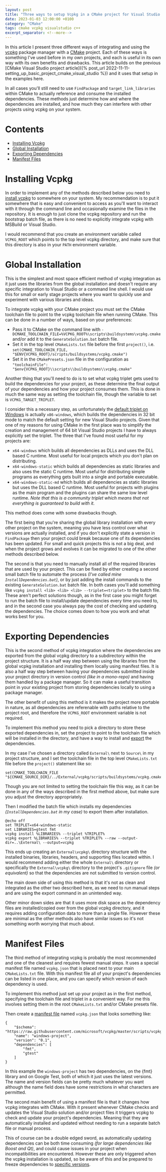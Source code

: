 ```yaml
---
layout: post
title: "Three ways to setup Vcpkg in a CMake project for Visual Studio 2022"
date: 2023-01-03 12:00:00 +0100
category: "CMake"
tags: cmake vcpkg visualstudio c++
excerpt_separator: <!--more-->
---
```


In this article I present three different ways of integrating and using the [vcpkg](https://vcpkg.io/) package manager with a [CMake](https://cmake.org/) project. Each of these ways is something I've used before in my own projects, and each is useful in its own way with its own benefits and drawbacks. This article builds on the previous [CMake Visual Studio project article]({% post_url 2022-11-11-setting_up_basic_project_cmake_visual_studio %}) and it uses that setup in the examples here.

<!--more-->

In all cases you'll still need to use `FindPackage` and `target_link_libraries` within CMake to actually reference and consume the installed dependencies. These methods just determine how and where the dependencies are installed, and how much they can interfere with other projects using vcpkg on your system.

# Contents

* [Installing Vcpkg](#installing-vcpkg)
* [Global Installation](#global-installation)
* [Exporting Dependencies](#exporting-dependencies)
* [Manifest Files](#manifest-files)


# Installing Vcpkg

In order to implement any of the methods described below you need to [install vcpkg](https://vcpkg.io/en/getting-started.html) to somewhere on your system. My recommendation is to put it somewhere that is easy and convenient to access as you'll want to interact with it through the command line and occasionally examine the files in the repository. It is enough to just clone the vcpkg repository and run the bootstrap batch file, as there is no need to explicitly integrate vcpkg with MSBuild or Visual Studio.

I would recommend that you create an environment variable called `VCPKG_ROOT` which points to the top level vcpkg directory, and make sure that this directory is also in your `PATH` environment variable.

# Global Installation

This is the simplest and most space efficient method of vcpkg integration as it just uses the libraries from the global installation and doesn't require any specific integration to Visual Studio or a command line shell. I would use this for small or early stage projects where you want to quickly use and experiment with various libraries and ideas.

To integrate vcpkg with your CMake project you must set the CMake toolchain file to point to the vcpkg toolchain file when running CMake. This can be done in a number of ways, based on your preferences:
* Pass it to CMake on the command line with `-DCMAKE_TOOLCHAIN_FILE=%VCPKG_ROOT%\scripts\buildsystems\vcpkg.cmake` and/or add it to the `GenerateSolution.bat` batch file.
* Set it in the top level `CMakeLists.txt` file before the first `project()`, i.e. `set(CMAKE_TOOLCHAIN_FILE, "$ENV{VCPKG_ROOT}/scripts/buildsystems/vcpkg.cmake")`
* Set it in the `CMakePresets.json` file in the configuration as `"toolchainFile": "$env{VCPKG_ROOT}\\scripts\\buildsystems\\vcpkg.cmake"`

Another thing that you'll need to do is to set what vcpkg triplet gets used to build the dependencies for your project, as these determine the final output of your dependencies and how your project consumes them. This is done in much the same way as setting the toolchain file, though the variable to set is `VCPKG_TARGET_TRIPLET`.

I consider this a necessary step, as unfortunately the [default triplet on Windows](https://github.com/microsoft/vcpkg/issues/53) is actually `x86-windows`, which builds the dependencies in 32 bit mode to match the default setting for new Visual Studio projects. Given that one of my reasons for using CMake in the first place was to simplify the creation and management of 64 bit Visual Studio projects I have to always explicitly set the triplet. The three that I've found most useful for my projects are:
* `x64-windows` which builds all dependencies as DLLs and uses the DLL based C runtime. Most useful for local projects which you don't plan on distributing.
* `x64-windows-static` which builds all dependencies as static libraries and also uses the static C runtime. Most useful for distributing simple programs as everything gets built into a single and portable executable.
* `x64-windows-static-md` which builds all dependencies as static libraries but uses the DLL based C runtime. Most useful for projects with plugins as the main program and the plugins can share the same low level runtime. *Note that this is a community triplet which means that not everything is guaranteed to build with it.*

This method does come with some drawbacks though.

The first being that you're sharing the global library installation with every other project on the system, meaning you have less control over what versions are actually installed, and if you don't explicitly state a version in `FindPackage` then your project could break because one of its dependencies has been updated. For small and quick projects this is not a big deal, and when the project grows and evolves it can be migrated to one of the other methods described below.

The second is that you need to manually install all of the required libraries that are used by your project. This can be fixed by either creating a second small batch file to automate the process *(I've called mine `InstallDependencies.bat`)*, or by just adding the install commands to the existing `GenerateSolution.bat` batch file. In both cases you'll add something like `vcpkg install <lib> <lib> <lib> --triplet=<triplet>` to the batch file. These aren't perfect solutions though, as in the first case you might forget to run the batch file to install/update dependencies every time you need to, and in the second case you always pay the cost of checking and updating the dependencies. The choice comes down to how you work and what works best for you.


# Exporting Dependencies

This is the second method of vcpkg integration where the dependencies are exported from the global vcpkg directory to a subdirectory within the project structure. It is a half way step between using the libraries from the global vcpkg installation and installing them locally using manifest files. It is also a half way step between having your dependencies submitted inside your project directory in version control *(like in a mono-repo)* and having them handled by a package manager. So it can make a useful transition point in your existing project from storing dependencies locally to using a package manager.

The other benefit of using this method is it makes the project more portable in nature, as all dependencies are referenable with paths relative to the project root, and therefore the `VCPKG_ROOT` environment variable is not required.

To implement this method you need to pick a directory to store these exported dependencies in, set the project to point to the toolchain file which will be installed in the directory, and have a way to install and [export](https://devblogs.microsoft.com/cppblog/vcpkg-introducing-export-command/) the dependencies.

In my case I've chosen a directory called `External\` next to `Source\` in my project structure, and I set the toolchain file in the top level `CMakeLists.txt` file before the `project()` statement like so: 
```
set(CMAKE_TOOLCHAIN_FILE "${CMAKE_SOURCE_DIR}/../External/vcpkg/scripts/buildsystems/vcpkg.cmake")
```
Though you are not limited to setting the toolchain file this way, as it can be done in any of the ways described in the first method above, but make sure you adjust the directory appropriately.

Then I modified the batch file which installs my dependencies *(`InstallDependencies.bat` in my case)* to export them after installation. 
```
@echo off
set TRIPLET=x64-windows-static
set LIBRARIES=gtest fmt
vcpkg install %LIBRARIES% --triplet %TRIPLET%
vcpkg export %LIBRARIES% --triplet %TRIPLET% --raw --output-dir=..\External\ --output=vcpkg
```
This ends up creating an `External\vcpkg\` directory structure with the installed binaries, libraries, headers, and supporting files located within. I would recommend adding either the whole `External\` directory or specifically the `External\vcpkg\` directory to the project's `.gitignore` file *(or equivalent)* so that the dependencies are not submitted to version control.

The main down side of using this method is that it's not as clean and integrated as the other two described here, as we need to run manual steps and are using the export command in an unintended way. 

Other minor down sides are that it uses more disk space as the dependency files are installed/copied over from the global vcpkg directory, and it requires adding configuration data to more than a single file. However these are minimal as the other methods also have similar issues so it's not something worth worrying that much about.


# Manifest Files

The third method of integrating vcpkg is probably the most recommended and one of the cleanest and requires fewest manual steps. It uses a special manifest file named `vcpkg.json` that is placed next to your main `CMakeLists.txt` file. With this manifest file all of your project's dependencies can be listed in one place, and you can specify which version of each dependency is used.

To implement this method just set up your project as in the first method, specifying the toolchain file and triplet in a convenient way. For me this involves setting them in the root `CMakeLists.txt` and/or CMake presets file.

Then create a [manifest file](https://vcpkg.readthedocs.io/en/latest/specifications/manifests/) named `vcpkg.json` that looks something like:
```
{
	"$schema": "https://raw.githubusercontent.com/microsoft/vcpkg/master/scripts/vcpkg.schema.json",
	"name": "windows-project",
	"version": "0.1",
	"dependencies": [
		"fmt",
		"gtest"
	]
}
```
In this example the `windows-project` has two dependencies, on the {fmt} library and on Google Test, both of which it just uses the latest versions. The name and version fields can be pretty much whatever you want although the name field does have some restrictions in what characters are permitted.

The second main benefit of using a manifest file is that it changes how vcpkg integrates with CMake. With it present whenever CMake checks and updates the Visual Studio solution and/or project files it triggers vcpkg to check and update your project's dependencies. Meaning that they are automatically installed and updated without needing to run a separate batch file or manual process.

This of course can be a double edged sword, as automatically updating dependencies can be both time consuming *(for large dependencies like Boost and Qt)*, and could cause issues in your project when incompatibilities are encountered. However these are only triggered when the vcpkg installation is updated, so be aware of this and be prepared to freeze dependencies to [specific versions](https://vcpkg.readthedocs.io/en/latest/users/versioning/#version-1).
